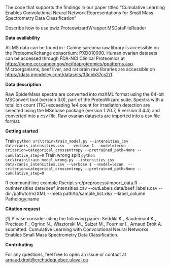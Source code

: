 The code that supports the findings in our paper titled “Cumulative Learning Enables Convolutional Neural Network Representations for Small Mass Spectrometry Data Classification”

Describe how to use pwiz.ProteowizardWrapper.MSDataFileReader

**Data availability**

All MS data can be found in : Canine sarcoma raw library is accessible on the ProteomeXchange consortium: PXD010990. Human ovarian datasets can be accessed through FDA-NCI Clinical Proteomics at https://home.ccr.cancer.gov/ncifdaproteomics/ppatterns.asp. Microorganisms, beef liver, and rat brain raw libraries are accessible on https://data.mendeley.com/datasets/33cbb37cs2/1.

**Data description**

Raw SpiderMass spectra are converted into mzXML format using the 64-bit MSConvert tool (version 3.0), part of the ProteoWizard suite. Spectra with a total ion count (TIC) exceeding 1e4 count for irradiation detection are selected using the MSnbase package (version 1.20.7, R version 3.4.4) and converted into a csv file. Raw ovarian datasets are imported into a csv file format.

**Getting started**

Train
`python src\train\train_model.py --intensities_csv data/canis_intensities.csv 
--verbose 1 --model=lecun --criterion=categorical_crossentropy --pretrained_path=None --cumulative_step=0`
Train wrong split
`python src\train\train_model_wrong.py --intensities_csv data/canis_intensities.csv --verbose 1 --model=lecun 
--criterion=categorical_crossentropy --pretrained_path=None --cumulative_step=0`

R command line example
Rscript src/preprocess/import_data.R --outIntensities data/beef_intensities.csv --outLabels data/beef_labels.csv --dir /path/to/mzXML --meta path/to/sample_list.xlsx --label_column Pathology.name

**Citation request**

<a id="1">[1]</a> 
Please consider citing the following paper:
Seddiki K., Saudemont K., Precioso F., Ogrinc N., Wisztorski M., Salzet M., Fournier I., Arnaud Droit A. submitted. Cumulative Learning with Convolutional Neural Networks Enables Small Mass Spectrometry Data Classification. 

**Contributing**

For any questions, feel free to open an issue or contact at arnaud.droit@crchudequebec.ulaval.ca